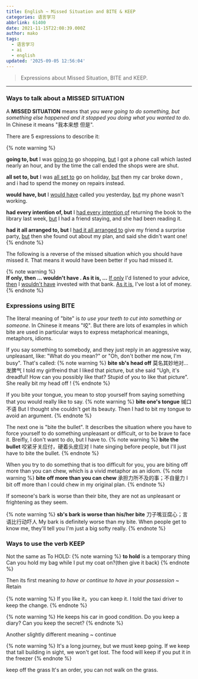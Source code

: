 ```yaml
---
title: English ~ Missed Situation and BITE & KEEP
categories: 语言学习
abbrlink: 61400
date: 2021-11-15T22:08:39.000Z
author: mako
tags:
  - 语言学习
  - ai
  - english
updated: '2025-09-05 12:56:04'
---
```


>Expressions about Missed Situation, BITE and KEEP.

<!--more-->
---




### Ways to talk about a MISSED SITUATION

A **MISSED SITUATION** means that *you were going to do something, but something else happened and it stopped you doing what you wanted to do*. In Chinese it means "我本来想 但是". 



There are 5 expressions to describe it:

{% note warning %}  

**going to, but** 
I was <u>going to</u> go shopping, <u>but</u> I got a phone call which lasted nearly an hour, and by the time the call ended the shops were are shut.

 **all set to, but**
I was <u>all set to</u> go on holiday, <u>but</u> then my car broke down , and i had to spend the money on repairs instead.

 **would have, but**
I <u>would have</u> called you yesterday, <u>but</u> my phone wasn't working.

**had every intention of, but**
I <u> had every intention of</u> returning the book to the library last week,  <u>but</u> I had a friend staying, and she had been reading it.

 **had it all arranged to, but**
I <u>had it all arranged to</u> give my friend a surprise party, <u>but</u> then she found out about my plan, and said she didn't want one!
 {% endnote %}

The following is a reverse of the missed situation which you should have missed it. That means it would have been better if you had missed it.

{% note warning %}  
**If only, then ... wouldn't have . As it is, ...**
<u>If only</u> I'd listened to your advice, <u>then</u> I <u>wouldn't have</u> invested with that bank. <u>As it is</u>, I've lost a lot of money.
{% endnote %}

### Expressions using BITE 

The literal meaning of "bite" is *to use your teeth to cut into something or someone*. In Chinese it means "咬". But there are lots of examples in which bite are used in particular ways to express metaphorical meanings, metaphors, idioms.



If you say something to somebody, and they just reply in an aggressive way, unpleasant, like: "What do you mean?" or "Oh, don't bother me now, I'm busy". That's called:
{% note warning %}
**bite sb's head off** 莫名其妙地对…发脾气
I told my girlfreind that I liked that picture, but she said "Ugh, it's dreadful! How can you possibly like that? Stupid of you to like that picture". She really bit my head off !
{% endnote %}

If you bite your tongue, you mean to stop yourself from saying something that you would really like to say.
{% note warning %}
**bite one's tongue** 缄口不语
But I thought she couldn't get its beauty. Then I had to bit my tongue to avoid an argument.
{% endnote %}

The next one is "bite the bullet". It describes the situation where you have to force yourself to do something unpleasant or difficult, or to be brave to face it. Breifly, I don't want to do, but I have to.
{% note warning %}
**bite the bullet** 咬紧牙关应付，硬着头皮应对
I hate singing before people, but I'll just have to bite the bullet.
{% endnote %}

When you try to do something that is too difficult for you, you are biting off more than you can chew, which is a vivid metaphor as an idiom.
{% note warning %}
**bite off more than you can chew** 承担力所不及的事；不自量力
I bit off more than I could chew in my original plan.
{% endnote %}

If someone's bark is worse than their bite, they are not as unpleasant or frightening as they seem.

{% note warning %}
**sb's bark is worse than his/her bite** 刀子嘴豆腐心；言语比行动吓人
My bark is definitely worse than my bite. When people get to know me, they'll tell you I'm just a big softy really.
{% endnote %}

### Ways to use the verb KEEP

Not the same as To HOLD:
{% note warning %}
**to hold** is a temporary thing
Can you hold my bag while I put my coat on?(then give it back)
{% endnote %}

Then its first meaning  *to have or continue to have in your possession*  ~ Retain

{% note warning %}
If you like it，you can keep it.  I told the taxi driver to keep the change. 
{% endnote %}



{% note warning %}
He keeps his car in good condition.
Do you keep a diary?
Can you keep the secret?
{% endnote %}

Another slightly different meaning ~ continue

{% note warning %}
It's a long journey, but we must keep going.
If we keep that tall building in sight, we won't get lost.
The food will keep if you put it in the freezer
{% endnote %}

keep off the grass It's an order, you can not walk on the grass.